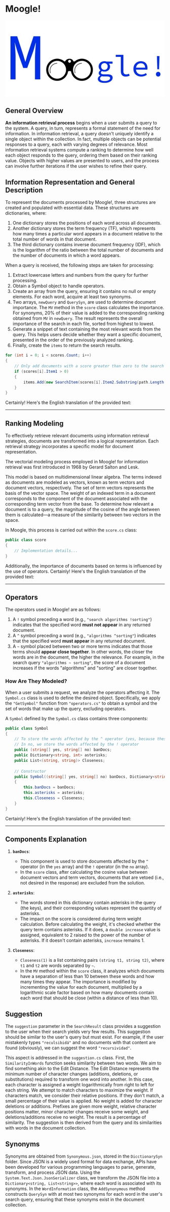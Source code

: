 
# Moogle!
![](MoogleEdited.jpg)

## General Overview

**An information retrieval process** begins when a user submits a query to the system. A query, in turn, represents a formal statement of the need for information. In information retrieval, a query doesn't uniquely identify a single object within the collection. In fact, multiple objects can be potential responses to a query, each with varying degrees of relevance. Most information retrieval systems compute a ranking to determine how well each object responds to the query, ordering them based on their ranking value. Objects with higher values are presented to users, and the process can involve further iterations if the user wishes to refine their query.

## Information Representation and General Description

To represent the documents processed by Moogle!, three structures are created and populated with essential data. These structures are dictionaries, where:

1. One dictionary stores the positions of each word across all documents.
2. Another dictionary stores the term frequency (TF), which represents how many times a particular word appears in a document relative to the total number of words in that document.
3. The third dictionary contains inverse document frequency (IDF), which is the logarithm of the ratio between the total number of documents and the number of documents in which a word appears.

When a query is received, the following steps are taken for processing:

1. Extract lowercase letters and numbers from the query for further processing.
2. Obtain a Symbol object to handle operators.
3. Create an array from the query, ensuring it contains no null or empty elements. For each word, acquire at least two synonyms.
4. Two arrays, `newQuery` and `QuerySyn`, are used to determine document importance. The `MV` method in the `score` class calculates the importance. For synonyms, 20% of their value is added to the corresponding ranking obtained from `MV` in `newQuery`. The result represents the overall importance of the search in each file, sorted from highest to lowest.
5. Generate a snippet of text containing the most relevant words from the query. This helps users decide whether they want a specific document, presented in the order of the previously analyzed ranking.
6. Finally, create the `items` to return the search results.

```cs
for (int i = 0; i < scores.Count; i++)
{
    // Only add documents with a score greater than zero to the search results.
    if (scores[i].Item1 > 0)
    {
        items.Add(new SearchItem(scores[i].Item2.Substring(path.Length + 1), snippet[i], (float)scores[i].Item1));
    }
}
```

Certainly! Here's the English translation of the provided text:

---

## Ranking Modeling

To effectively retrieve relevant documents using information retrieval strategies, documents are transformed into a logical representation. Each retrieval strategy incorporates a specific model for document representation.

The vectorial modeling process employed in Moogle! for information retrieval was first introduced in 1968 by Gerard Salton and Lesk.

This model is based on multidimensional linear algebra. The terms indexed as documents are modeled as vectors, known as term vectors and document vectors, respectively. The set of term vectors represents the basis of the vector space. The weight of an indexed term in a document corresponds to the component of the document associated with the corresponding term vector from the base. To determine how relevant a document is to a query, the magnitude of the cosine of the angle between them is calculated—a measure of the similarity between two vectors in the space.

In Moogle, this process is carried out within the `score.cs` class:

```cs
public class score
{
    // Implementation details...
}
```

Additionally, the importance of documents based on terms is influenced by the use of operators.
Certainly! Here's the English translation of the provided text:

---

## Operators

The operators used in Moogle! are as follows:

1. A `!` symbol preceding a word (e.g., `"search algorithms !sorting"`) indicates that the specified word **must not appear** in any returned document.
2. A `^` symbol preceding a word (e.g., `"algorithms ^sorting"`) indicates that the specified word **must appear** in any returned document.
3. A `~` symbol placed between two or more terms indicates that those terms should **appear close together**. In other words, the closer the words are in the document, the higher the relevance. For example, in the search query `"algorithms ~ sorting"`, the score of a document increases if the words "algorithms" and "sorting" are closer together.

### How Are They Modeled?

When a user submits a request, we analyze the operators affecting it. The `Symbol.cs` class is used to define the desired object. Specifically, we apply the `"GetSymbol"` function from `"operators.cs"` to obtain a symbol and the set of words that make up the query, excluding operators.

A `Symbol` defined by the `Symbol.cs` class contains three components:

```cs
public class Symbol
{
    // To store the words affected by the ^ operator (yes, because these words must appear in the document)
    // In no, we store the words affected by the ! operator
    public (string[] yes, string[] no) banDocs;
    public Dictionary<string, int> asterisks;
    public List<(string, string)> Closeness;

    // Constructor
    public Symbol((string[] yes, string[] no) banDocs, Dictionary<string, int> asterisks, List<(string, string)> Closeness)
    {
        this.banDocs = banDocs;
        this.asterisks = asterisks;
        this.Closeness = Closeness;
    }
}
```

Certainly! Here's the English translation of the provided text:

---

## Components Explanation

1. **`banDocs`**:
   - This component is used to store documents affected by the `^` operator (in the `yes` array) and the `!` operator (in the `no` array).
   - In the `score` class, after calculating the cosine value between document vectors and term vectors, documents that are vetoed (i.e., not desired in the response) are excluded from the solution.

2. **`asterisks`**:
   - The words stored in this dictionary contain asterisks in the query (the keys), and their corresponding values represent the quantity of asterisks.
   - The impact on the score is considered during term weight calculation. Before calculating the weight, it's checked whether the query term contains asterisks. If it does, a `double increase` value is assigned, equivalent to 2 raised to the power of the number of asterisks. If it doesn't contain asterisks, `increase` remains 1.

3. **`Closeness`**:
   - `Closeness(1)` is a list containing pairs `(string t1, string t2)`, where `t1` and `t2` are words separated by `~`.
   - In the `MV` method within the `score` class, it analyzes which documents have a separation of less than 10 between these words and how many times they appear. The importance is modified by incrementing the value for each document, multiplied by a logarithmic scale factor based on how many documents contain each word that should be close (within a distance of less than 10).

## Suggestion

The `suggestion` parameter in the `SearchResult` class provides a suggestion to the user when their search yields very few results. This suggestion should be similar to the user's query but must exist. For example, if the user mistakenly types `"reculsibidá"` and no documents with that content are found (obviously), we can suggest the word `"recursividad"`.

This aspect is addressed in the `suggestion.cs` class. First, the `SimilarityInWords` function seeks similarity between two words. We aim to find something akin to the Edit Distance. The Edit Distance represents the minimum number of character changes (additions, deletions, or substitutions) required to transform one word into another. In this case, each character is assigned a weight logarithmically from right to left for each string. We attempt to match characters to maximize the weight. If characters match, we consider their relative positions. If they don't match, a small percentage of their value is applied. No weight is added for character deletions or additions. Prefixes are given more weight, relative character positions matter, minor character changes receive some weight, and deletions/additions receive no weight. The result is a percentage of similarity. The suggestion is then derived from the query and its similarities with words in the document collection.

## Synonyms

Synonyms are obtained from `Synonymous.json`, stored in the `DicctionarySyn` folder. Since JSON is a widely used format for data exchange, APIs have been developed for various programming languages to parse, generate, transform, and process JSON data. Using the `System.Text.Json.JsonSerializer` class, we transform the JSON file into a `Dictionary<string, List<string>>`, where each word is associated with its synonyms.
In the `WordInformation` class, the `AddSynonymous` method constructs `QuerySyn` with at most two synonyms for each word in the user's search query, ensuring that these synonyms exist in the document collection.

